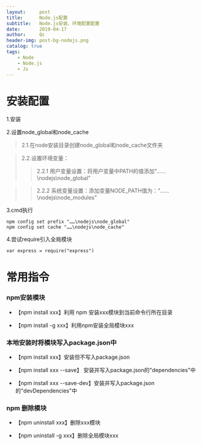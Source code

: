 ```yaml
---
layout:     post
title:      Node.js配置
subtitle:   Node.js安装、环境配置配置
date:       2019-04-17
author:     Qc
header-img: post-bg-nodejs.png
catalog: true
tags:
    - Node
    - Node.js
    - Js
---
```


# 安装配置

1.安装

2.设置node_global和node_cache
> 2.1.在node安装目录创建node_global和node_cache文件夹

> 2.2.设置环境变量：
> > 2.2.1 用户变量设置：将用户变量中PATH的值添加"……\nodejs\node_global"

> > 2.2.2 系统变量设置：添加变量NODE_PATH值为："……\nodejs\node_modules"

3.cmd执行
```
npm config set prefix "……\nodejs\node_global"
npm config set cache "……\nodejs\node_cache"
```
4.尝试require引入全局模块
```
var express = require("express")
```

# 常用指令

### npm安装模块

* 【npm install xxx】利用 npm 安装xxx模块到当前命令行所在目录

* 【npm install -g xxx】利用npm安装全局模块xxx

### 本地安装时将模块写入package.json中

* 【npm install xxx】安装但不写入package.json

* 【npm install xxx --save】 安装并写入package.json的"dependencies"中

* 【npm install xxx --save-dev】安装并写入package.json的"devDependencies"中

### npm 删除模块

* 【npm uninstall xxx】删除xxx模块

* 【npm uninstall -g xxx】删除全局模块xxx